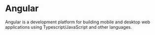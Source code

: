 # Angular

Angular is a development platform for building mobile and desktop web applications using Typescript/JavaScript and other languages.
